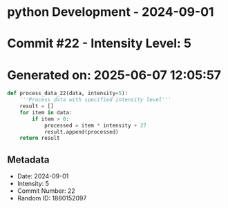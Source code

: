 ﻿# python Development - 2024-09-01
# Commit #22 - Intensity Level: 5
# Generated on: 2025-06-07 12:05:57
```python
def process_data_22(data, intensity=5):
    '''Process data with specified intensity level'''
    result = []
    for item in data:
        if item > 0:
            processed = item * intensity + 27
            result.append(processed)
    return result
```
## Metadata
- Date: 2024-09-01
- Intensity: 5
- Commit Number: 22
- Random ID: 1880152097
